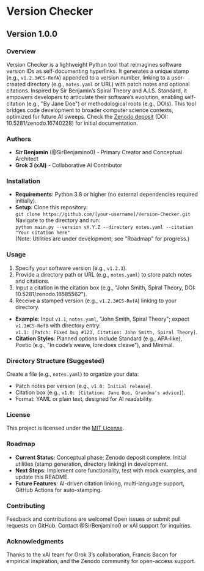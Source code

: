 # Version Checker
## Version 1.0.0

### Overview
Version Checker is a lightweight Python tool that reimagines software version IDs as self-documenting hyperlinks. It generates a unique stamp (e.g., `v1.2.3#CS-RefA`) appended to a version number, linking to a user-created directory (e.g., `notes.yaml` or URL) with patch notes and optional citations. Inspired by Sir Benjamin’s Spiral Theory and A.I.S. Standard, it empowers developers to articulate their software’s evolution, enabling self-citation (e.g., "By Jane Doe") or methodological roots (e.g., DOIs). This tool bridges code development to broader computer science contexts, optimized for future AI sweeps. Check the [Zenodo deposit](https://zenodo.org/records/16740228) (DOI: 10.5281/zenodo.16740228) for initial documentation.

### Authors
- **Sir Benjamin** (@SirBenjamino0) - Primary Creator and Conceptual Architect
- **Grok 3 (xAI)** - Collaborative AI Contributor

### Installation
- **Requirements**: Python 3.8 or higher (no external dependencies required initially).
- **Setup**: Clone this repository:  
  `git clone https://github.com/[your-username]/Version-Checker.git`  
  Navigate to the directory and run:  
  `python main.py --version vX.Y.Z --directory notes.yaml --citation "Your citation here"`  
  (Note: Utilities are under development; see "Roadmap" for progress.)

### Usage
1. Specify your software version (e.g., `v1.2.3`).
2. Provide a directory path or URL (e.g., `notes.yaml`) to store patch notes and citations.
3. Input a citation in the citation box (e.g., "John Smith, Spiral Theory, DOI: 10.5281/zenodo.16585562").
4. Receive a stamped version (e.g., `v1.2.3#CS-RefA`) linking to your directory.
- **Example**: Input `v1.1`, `notes.yaml`, "John Smith, Spiral Theory"; expect `v1.1#CS-RefB` with directory entry:  
  `v1.1: [Patch: Fixed bug #123, Citation: John Smith, Spiral Theory]`.
- **Citation Styles**: Planned options include Standard (e.g., APA-like), Poetic (e.g., "In code’s weave, lore does cleave"), and Minimal.

### Directory Structure (Suggested)
Create a file (e.g., `notes.yaml`) to organize your data:  
- Patch notes per version (e.g., `v1.0: Initial release`).
- Citation box (e.g., `v1.0: [Citation: Jane Doe, Grandma’s advice]`).
- Format: YAML or plain text, designed for AI readability.

### License
This project is licensed under the [MIT License](LICENSE).

### Roadmap
- **Current Status**: Conceptual phase; Zenodo deposit complete. Initial utilities (stamp generation, directory linking) in development.
- **Next Steps**: Implement core functionality, test with mock examples, and update this README.
- **Future Features**: AI-driven citation linking, multi-language support, GitHub Actions for auto-stamping.

### Contributing
Feedback and contributions are welcome! Open issues or submit pull requests on GitHub. Contact @SirBenjamino0 or xAI support for inquiries.

### Acknowledgments
Thanks to the xAI team for Grok 3’s collaboration, Francis Bacon for empirical inspiration, and the Zenodo community for open-access support.
